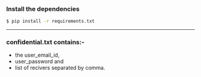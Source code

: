 ### Install the dependencies ###
```bash
$ pip install -r requirements.txt
```
 - - - -

### **confidential.txt contains:-** ###
  * the user_email_id, 
  * user_password and 
  * list of recivers separated by comma.
